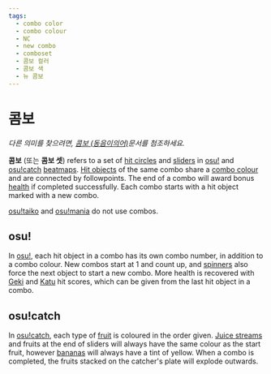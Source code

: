 ```yaml
---
tags:
  - combo color
  - combo colour
  - NC
  - new combo
  - comboset
  - 콤보 컬러
  - 콤보 색
  - 뉴 콤보
---
```


# 콤보

*다른 의미를 찾으려면, [콤보 (동음이의어)](/wiki/Disambiguation/Combo)문서를 첨조하세요.*

**콤보** (또는 **콤보 셋**) refers to a set of [hit circles](/wiki/Gameplay/Hit_object/Hit_circle) and [sliders](/wiki/Gameplay/Hit_object/Slider) in [osu!](/wiki/Game_mode/osu!) and [osu!catch](/wiki/Game_mode/osu!catch) [beatmaps](/wiki/Beatmap). [Hit objects](/wiki/Gameplay/Hit_object) of the same combo share a [combo colour](/wiki/Beatmapping/Combo_colour) and are connected by followpoints. The end of a combo will award bonus [health](/wiki/Gameplay/Health) if completed successfully. Each combo starts with a hit object marked with a new combo.

[osu!taiko](/wiki/Game_mode/osu!taiko) and [osu!mania](/wiki/Game_mode/osu!mania) do not use combos.

## osu!

In [osu!](/wiki/Game_mode/osu!), each hit object in a combo has its own combo number, in addition to a combo colour. New combos start at 1 and count up, and [spinners](/wiki/Gameplay/Hit_object/Spinner) also force the next object to start a new combo. More health is recovered with [Geki](/wiki/Gameplay/Judgement/Geki) and [Katu](/wiki/Gameplay/Judgement/Katu) hit scores, which can be given from the last hit object in a combo.

## osu!catch

In [osu!catch](/wiki/Game_mode/osu!catch), each type of [fruit](/wiki/Gameplay/Hit_object/Fruit) is coloured in the order given. [Juice streams](/wiki/Gameplay/Hit_object/Juice_stream) and fruits at the end of sliders will always have the same colour as the start fruit, however [bananas](/wiki/Gameplay/Hit_object/Banana) will always have a tint of yellow. When a combo is completed, the fruits stacked on the catcher's plate will explode outwards.
